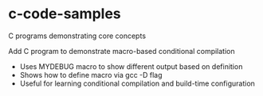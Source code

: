 # c-code-samples
C programs demonstrating core concepts

Add C program to demonstrate macro-based conditional compilation

- Uses MYDEBUG macro to show different output based on definition
- Shows how to define macro via gcc -D flag
- Useful for learning conditional compilation and build-time configuration

